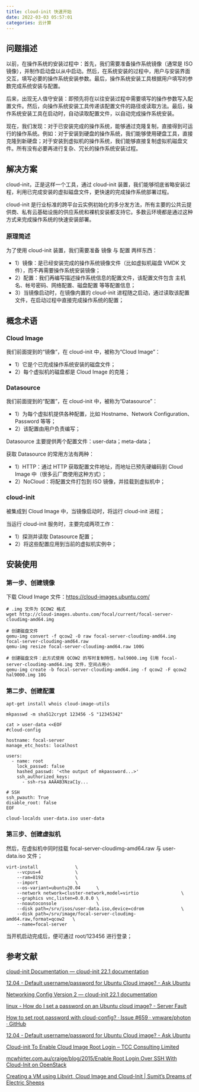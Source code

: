 ```yaml
---
title: cloud-init 快速开始
date: 2022-03-03 05:57:01
categories: 云计算
---
```


问题描述
----

以前，在操作系统的安装过程中：首先，我们需要准备操作系统镜像（通常是 ISO 镜像），并制作启动盘以从中启动。然后，在系统安装的过程中，用户与安装界面交互，填写必要的操作系统安装参数。最后，操作系统安装工具根据用户填写的参数完成系统安装与配置。

后来，出现无人值守安装：即预先将在以往安装过程中需要填写的操作参数写入配置文件。然后，向操作系统安装工具传递该配置文件的路径或读取方法。最后，操作系统安装工具在启动时，自动读取配置文件，以自动完成操作系统安装。

现在，我们发现：对于已安装完成的操作系统，能够通过克隆复制，直接得到可运行的操作系统。例如：对于安装到硬盘的操作系统，我们能够使用硬盘工具，直接克隆到新硬盘；对于安装到虚拟机的操作系统，我们能够直接复制虚拟机磁盘文件。所有没有必要再进行复杂、冗长的操作系统安装过程。

解决方案
----

cloud-init，正是这样一个工具，通过 cloud-init 装置，我们能够彻底省略安装过程，利用已完成安装的虚拟磁盘文件，更快速的完成操作系统部署过程。

cloud-init 是行业标准的跨平台云实例初始化的多分发方法，所有主要的公共云提供商、私有云基础设施的供应系统和裸机安装都支持它。多数云环境都是通过这种方式来完成操作系统的快速安装部署。

### 原理简述

为了使用 cloud-init 装置，我们需要准备 镜像 与 配置 两样东西：
* 1）镜像：是已经安装完成的操作系统镜像文件（比如虚拟机磁盘 VMDK 文件），而不再需要操作系统安装镜像；
* 2）配置：我们再编写描述操作系统信息的配置文件，该配置文件包含 主机名、帐号密码、网络配置、磁盘配置 等等配置信息；
* 3）当镜像启动时，在镜像内置的 cloud-init 进程随之启动，通过读取该配置文件，在启动过程中直接完成操作系统的配置；

概念术语
----

### Cloud Image

我们前面提到的“镜像”，在 cloud-init 中，被称为“Cloud Image”：
* 1）它是个已完成操作系统安装的磁盘文件；
* 2）每个虚拟机的磁盘都是 Cloud Image 的克隆；

### Datasource

我们前面提到的“配置”，在 cloud-init 中，被称为“Datasource”：
* 1）为每个虚拟机提供各种配置，比如 Hostname、Network Configuration、Password 等等；
* 2）该配置由用户负责编写；

Datasource 主要提供两个配置文件：user-data；meta-data；

获取 Datasource 的常用方法有两种：
* 1）HTTP：通过 HTTP 获取配置文件地址，而地址已预先硬编码到 Cloud Image 中（很多云厂商使用这种方式）；
* 2）NoCloud：将配置文件打包到 ISO 镜像，并挂载到虚拟机中；

### cloud-init

被集成到 Cloud Image 中，当镜像启动时，将运行 cloud-init 进程；

当运行 cloud-init 服务时，主要完成两项工作：
* 1）探测并读取 Datasource 配置；
* 2）将这些配置应用到当前的虚拟机实例中；

安装使用
----

### 第一步、创建镜像

下载 Cloud Image 文件：<https://cloud-images.ubuntu.com/>

	# .img 文件为 QCOW2 格式
	wget http://cloud-images.ubuntu.com/focal/current/focal-server-cloudimg-amd64.img
	
	# 创建磁盘文件 
	qemu-img convert -f qcow2 -O raw focal-server-cloudimg-amd64.img focal-server-cloudimg-amd64.raw
	qemu-img resize focal-server-cloudimg-amd64.raw 100G
	
	# 创建磁盘文件：此方式使用 QCOW2 的写时复制特性，hal9000.img 引用 focal-server-cloudimg-amd64.img 文件，空间占用小
	qemu-img create -b focal-server-cloudimg-amd64.img -f qcow2 -F qcow2 hal9000.img 10G


### 第二步、创建配置

	apt-get install whois cloud-image-utils
	
	mkpasswd -m sha512crypt 123456 -S "12345342"
	
	cat > user-data <<EOF
	#cloud-config
	
	hostname: focal-server
	manage_etc_hosts: localhost
	
	users:
	  - name: root
	    lock_passwd: false
	    hashed_passwd: '<the output of mkpassword...>'
	    ssh_authorized_keys:
	      - ssh-rsa AAAAB3NzaC1y...
	
	# SSH
	ssh_pwauth: True
	disable_root: false
	EOF
	
	cloud-localds user-data.iso user-data


### 第三步、创建虚拟机

然后，在虚拟机中同时挂载 focal-server-cloudimg-amd64.raw 与 user-data.iso 文件；

	virt-install              \
	    --vcpus=4             \
	    --ram=8192            \
	    --import              \
	    --os-variant=ubuntu20.04      \
	    --network network=cluster-network,model=virtio                \
	    --graphics vnc,listen=0.0.0.0 \
	    --noautoconsole               \
	    --disk path=/srv/isos/user-data.iso,device=cdrom              \
	    --disk path=/srv/image/focal-server-cloudimg-amd64.raw,format=qcow2   \
	    --name=focal-server


当开机启动完成后，便可通过 root/123456 进行登录；

参考文献
----

[cloud-init Documentation — cloud-init 22.1 documentation](https://cloudinit.readthedocs.io/en/latest/ )

[12.04 - Default username/password for Ubuntu Cloud image? - Ask Ubuntu](https://askubuntu.com/questions/451673/default-username-password-for-ubuntu-cloud-image )

[Networking Config Version 2 — cloud-init 22.1 documentation](https://cloudinit.readthedocs.io/en/latest/topics/network-config-format-v2.html# )

[linux - How do I set a password on an Ubuntu cloud image? - Server Fault](https://serverfault.com/questions/920117/how-do-i-set-a-password-on-an-ubuntu-cloud-image )

[How to set root password with cloud-config? · Issue #659 · vmware/photon · GitHub](https://github.com/vmware/photon/issues/659 )

[12.04 - Default username/password for Ubuntu Cloud image? - Ask Ubuntu](https://askubuntu.com/questions/451673/default-username-password-for-ubuntu-cloud-image )

[Cloud-init To Enable Cloud Image Root Login – TCC Consulting Limited](https://www.tcc-consulting.com.hk/110/cloud-technology/cloud-init-to-enable-cloud-image-root-login/ )

[mcwhirter.com.au/craige/blog/2015/Enable Root Login Over SSH With Cloud-Init on OpenStack](https://mcwhirter.com.au/craige/blog/2015/Enable_Root_Login_Over_SSH_With_Cloud-Init_On_OpenStack/ )

[Creating a VM using Libvirt, Cloud Image and Cloud-Init | Sumit’s Dreams of Electric Sheeps](https://sumit-ghosh.com/articles/create-vm-using-libvirt-cloud-images-cloud-init/ )